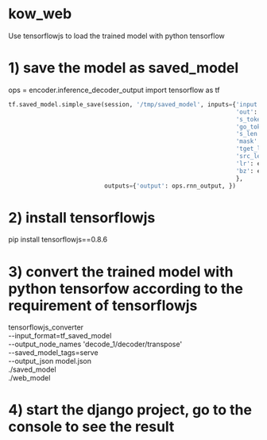 # kow_web
Use tensorflowjs to load the trained model with python tensorflow

# 1) save the model as saved_model
ops = encoder.inference_decoder_output
import tensorflow as tf

```python
tf.saved_model.simple_save(session, '/tmp/saved_model', inputs={'input': encoder.input_data,
                                                                'out': encoder.output_data,
                                                                's_token': encoder.start_tokens,
                                                                'go_token': encoder.go_tokens,
                                                                's_len': encoder.sequence_length,
                                                                'mask': encoder.mask,
                                                                'tget_len': encoder.target_sequence_length,
                                                                'src_len': encoder.source_sequence_length,
                                                                'lr': encoder.learning_rate,
                                                                'bz': encoder.batch_size
                                                                },
                           outputs={'output': ops.rnn_output, })
 ```


# 2) install tensorflowjs
pip install tensorflowjs==0.8.6

# 3) convert the trained model with python tensorfow according to the requirement of tensorflowjs
tensorflowjs_converter \
--input_format=tf_saved_model \
--output_node_names 'decode_1/decoder/transpose' \
--saved_model_tags=serve \
--output_json model.json \
./saved_model \
./web_model

# 4) start the django project, go to the console to see the result 
